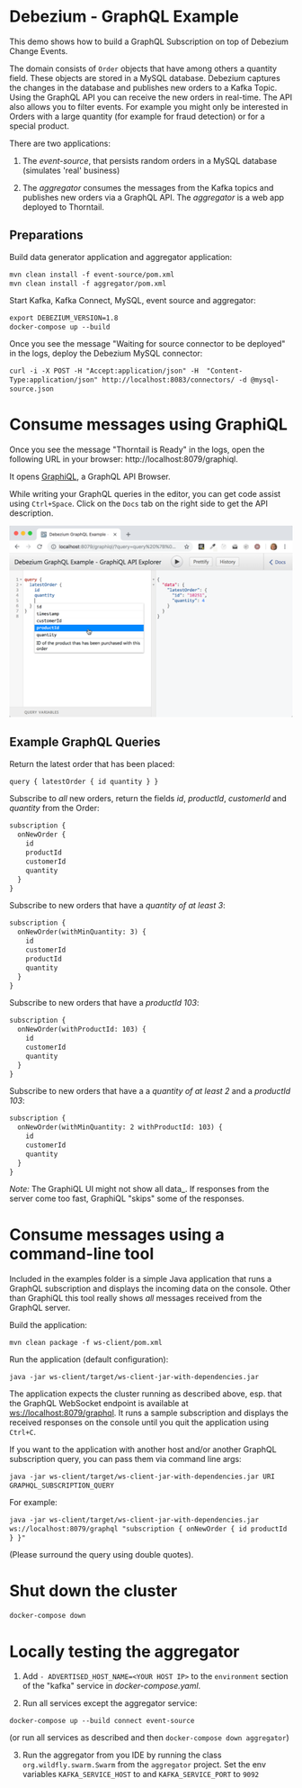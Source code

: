 # Debezium - GraphQL Example

This demo shows how to build a GraphQL Subscription on top of Debezium Change Events.

The domain consists of `Order` objects that have among others a quantity field. These objects are stored
in a MySQL database. Debezium captures the changes in the database and publishes new orders to a Kafka Topic.
Using the GraphQL API you can receive the new orders in real-time. The API also allows you to filter events.
For example you might only be interested in Orders with a large quantity (for example for fraud detection) or
for a special product.

There are two applications:

1. The _event-source_, that persists random orders in a MySQL database (simulates 'real' business)

2. The _aggregator_ consumes the messages from the Kafka topics and publishes new orders via a GraphQL API.
   The _aggregator_ is a web app deployed to Thorntail.

## Preparations

Build data generator application and aggregator application:

```shell
mvn clean install -f event-source/pom.xml
mvn clean install -f aggregator/pom.xml
```

Start Kafka, Kafka Connect, MySQL, event source and aggregator:

```shell
export DEBEZIUM_VERSION=1.8
docker-compose up --build
```

Once you see the message "Waiting for source connector to be deployed" in the logs,
deploy the Debezium MySQL connector:

```shell
curl -i -X POST -H "Accept:application/json" -H  "Content-Type:application/json" http://localhost:8083/connectors/ -d @mysql-source.json
```

# Consume messages using GraphiQL

Once you see the message "Thorntail is Ready" in the logs, open the following URL in your browser: http://localhost:8079/graphiql.

It opens [GraphiQL](https://github.com/graphql/graphiql), a GraphQL API Browser.

While writing your GraphQL queries in the editor, you can get code assist using `Ctrl+Space`. Click on the `Docs` tab
on the right side to get the API description.

![GraphiQL API Explorer](graphiql-screenshot.png)

## Example GraphQL Queries

Return the latest order that has been placed:

```
query { latestOrder { id quantity } }
```

Subscribe to _all_ new orders, return the fields _id_, _productId_, _customerId_ and _quantity_ from the Order:

```
subscription {
  onNewOrder {
    id
    productId
    customerId
    quantity
  }
}
```

Subscribe to new orders that have a _quantity of at least 3_:

```
subscription {
  onNewOrder(withMinQuantity: 3) {
    id
    customerId
    productId
    quantity
  }
}
```

Subscribe to new orders that have a _productId 103_:

```
subscription {
  onNewOrder(withProductId: 103) {
    id
    customerId
    quantity
  }
}
```

Subscribe to new orders that have a a _quantity of at least 2_ and a _productId 103_:

```
subscription {
  onNewOrder(withMinQuantity: 2 withProductId: 103) {
    id
    customerId
    quantity
  }
}
```

_Note:_ The GraphiQL UI might not show all data\_. If responses from the server come too fast, GraphiQL "skips" some of the responses.

# Consume messages using a command-line tool

Included in the examples folder is a simple Java application that runs a GraphQL subscription and displays the incoming data on the console. Other than GraphiQL this tool really shows _all_ messages received from the GraphQL server.

Build the application:

```shell
mvn clean package -f ws-client/pom.xml
```

Run the application (default configuration):

```shell
java -jar ws-client/target/ws-client-jar-with-dependencies.jar
```

The application expects the cluster running as described above, esp. that the GraphQL WebSocket endpoint is available at [ws://localhost:8079/graphql](ws://localhost:8079/graphql). It runs a sample subscription and displays the received responses on the console until you quit the application using `Ctrl+C`.

If you want to the application with another host and/or another GraphQL subscription query, you can pass them via command line args:

```shell
java -jar ws-client/target/ws-client-jar-with-dependencies.jar URI GRAPHQL_SUBSCRIPTION_QUERY
```

For example:

```shell
java -jar ws-client/target/ws-client-jar-with-dependencies.jar ws://localhost:8079/graphql "subscription { onNewOrder { id productId } }"
```

(Please surround the query using double quotes).

# Shut down the cluster

```shell
docker-compose down
```

# Locally testing the aggregator

1. Add `- ADVERTISED_HOST_NAME=<YOUR HOST IP>` to the `environment` section of the "kafka" service in _docker-compose.yaml_.

2. Run all services except the aggregator service:

```shell
docker-compose up --build connect event-source
```

(or run all services as described and then `docker-compose down aggregator`)

3. Run the aggregator from you IDE by running the class `org.wildfly.swarm.Swarm` from the `aggregator` project.
   Set the env variables `KAFKA_SERVICE_HOST` to <YOUR HOST IP> and `KAFKA_SERVICE_PORT` to `9092`
